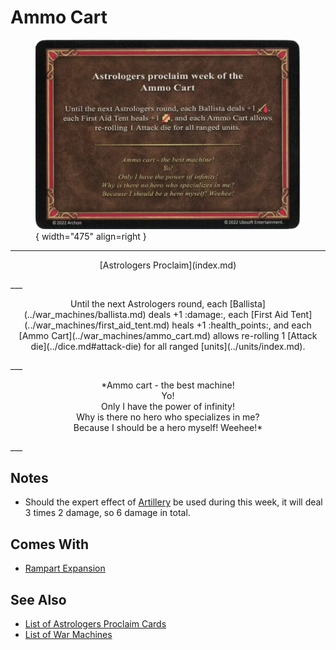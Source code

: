 # Ammo&nbsp;Cart

<figure markdown="span">

![Ammo Cart](../assets/astrologers_proclaim-ammo_cart.webp){ width="475" align=right }

</figure>

___
<p style="text-align: center;" markdown>[Astrologers Proclaim](index.md)</p>
___
<p style="text-align: center;" markdown>Until the next Astrologers round, each [Ballista](../war_machines/ballista.md) deals +1 :damage:, each [First Aid Tent](../war_machines/first_aid_tent.md) heals +1 :health_points:‍, and each [Ammo Cart](../war_machines/ammo_cart.md) allows re-rolling 1 [Attack die](../dice.md#attack-die) for all ranged [units](../units/index.md).</p>
___
<p style="text-align: center;" markdown>*Ammo cart - the best machine!<br>Yo!<br>Only I have the power of infinity!<br>Why is there no hero who specializes in me?<br>Because I should be a hero myself! Weehee!*</p>
___


## Notes

- Should the expert effect of [Artillery](../abilities/artillery.md) be used during this week, it will deal 3 times 2 damage, so 6 damage in total.


## Comes With

- [Rampart Expansion](../content/rampart_expansion.md)


## See Also

- [List of Astrologers Proclaim Cards](index.md)
- [List of War Machines](../war_machines/index.md)
